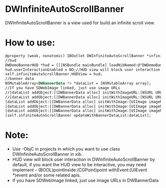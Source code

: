 # DWInfiniteAutoScrollBanner
DWInfiniteAutoScrollBanner is a view used for build an infinite scroll view.

# How to use:
```html
@property (weak, nonatomic) IBOutlet DWInfiniteAutoScrollBanner *infiniteAutoScrollBanner;
//hud
DWDemoBannerHUD *hud = [[[NSBundle mainBundle] loadNibNamed:@"DWDemoBannerHUD" owner:nil options:nil] lastObject];
hud.userInteractionEnabled = NO;//HUD view will block user interaction in DWInfiniteAutoScrollBanner by default, if you want the HUD view to be interactive, you may need implement - (BOOL)pointInside:(CGPoint)point withEvent:(UIEvent *)event and/or some related apis.
self.infiniteAutoScrollBanner.HUDView = hud;
//banner data
NSMutableArray<DWBannerData *> *dataList = [NSMutableArray array];
//If you have SDWebImage linked, just use image URLs
//[dataList addObject:[[DWBannerData alloc] initWithImageURL:[NSURL URLWithString:@"http://www.dreamingwish.com/resource/frontui/img/slide/wordpress.jpg"]]];
//[dataList addObject:[[DWBannerData alloc] initWithImageURL:[NSURL URLWithString:@"http://www.dreamingwish.com/resource/frontui/img/slide/dwrm.jpg"]]];
[dataList addObject:[[DWBannerData alloc] initWithImage:[UIImage imageNamed:@"bannerImage1"]]];
[dataList addObject:[[DWBannerData alloc] initWithImage:[UIImage imageNamed:@"bannerImage2"]]];
[dataList addObject:[[DWBannerData alloc] initWithImage:[UIImage imageNamed:@"bannerImage3"]]];
[self.infiniteAutoScrollBanner updateWithBannerDataList:dataList];
```
# Note:
- Use -ObjC in projects in which you want to use class DWInfiniteAutoScrollBanner in xib.
- HUD view will block user interaction in DWInfiniteAutoScrollBanner by default, if you want the HUD view to be interactive, you may need implement - (BOOL)pointInside:(CGPoint)point withEvent:(UIEvent *)event and/or some related apis.
- If you have SDWebImage linked, just use image URLs in DWBannerData

